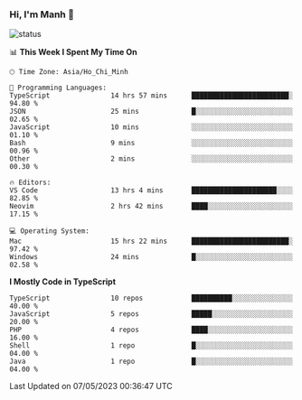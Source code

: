 ### Hi, I'm Manh 👋

![status](https://badge.stateful.com/manhhn01/status.svg)

<!--START_SECTION:waka-->
📊 **This Week I Spent My Time On** 

```text
🕑︎ Time Zone: Asia/Ho_Chi_Minh

💬 Programming Languages: 
TypeScript               14 hrs 57 mins      ████████████████████████░   94.80 % 
JSON                     25 mins             █░░░░░░░░░░░░░░░░░░░░░░░░   02.65 % 
JavaScript               10 mins             ░░░░░░░░░░░░░░░░░░░░░░░░░   01.10 % 
Bash                     9 mins              ░░░░░░░░░░░░░░░░░░░░░░░░░   00.96 % 
Other                    2 mins              ░░░░░░░░░░░░░░░░░░░░░░░░░   00.30 % 

🔥 Editors: 
VS Code                  13 hrs 4 mins       █████████████████████░░░░   82.85 % 
Neovim                   2 hrs 42 mins       ████░░░░░░░░░░░░░░░░░░░░░   17.15 % 

💻 Operating System: 
Mac                      15 hrs 22 mins      ████████████████████████░   97.42 % 
Windows                  24 mins             █░░░░░░░░░░░░░░░░░░░░░░░░   02.58 % 
```

**I Mostly Code in TypeScript** 

```text
TypeScript               10 repos            ██████████░░░░░░░░░░░░░░░   40.00 % 
JavaScript               5 repos             █████░░░░░░░░░░░░░░░░░░░░   20.00 % 
PHP                      4 repos             ████░░░░░░░░░░░░░░░░░░░░░   16.00 % 
Shell                    1 repo              █░░░░░░░░░░░░░░░░░░░░░░░░   04.00 % 
Java                     1 repo              █░░░░░░░░░░░░░░░░░░░░░░░░   04.00 % 
```




 Last Updated on 07/05/2023 00:36:47 UTC
<!--END_SECTION:waka-->
